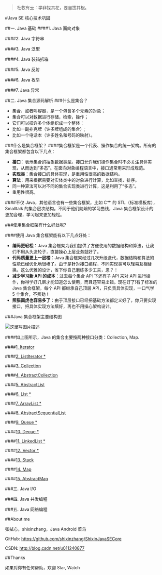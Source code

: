 >杜牧有云：学非探其花，要自拔其根。

#Java SE 核心技术巩固

##一. Java 基础
####1. Java 面向对象

####2. Java 字符串

####3. Java 泛型

####4. Java 装箱拆箱

####5. Java 反射

####6. Java 枚举

####7. Java 异常


##二. Java 集合源码解析
###什么是集合？
- 集合，或者叫容器，是一个包含多个元素的对象；
- 集合可以对数据进行存储，检索，操作；
- 它们可以把许多个体组织成一个整体：
 - 比如一副扑克牌（许多牌组成的集合）;
 - 比如一个电话本（许多姓名和号码的映射）。

###什么是集合框架？
####集合框架是一个代表、操作集合的统一架构。所有的集合框架都包含以下几点：
- **接口**：表示集合的抽象数据类型。接口允许我们操作集合时不必关注具体实现，从而达到“多态”。在面向对象编程语言中，接口通常用来形成规范。
- **实现类**：集合接口的具体实现，是重用性很高的数据结构。
- **算法**：用来根据需要对实体类中的对象进行计算，比如查找，排序。
 - 同一种算法可以对不同的集合实现类进行计算，这是利用了“多态”。
 - 重用性很高。

####不仅 Java，其他语言也有一些集合框架，比如 C艹 的 STL（标准模板库），Smalltalk 的集合层次结构。不同于他们陡峭的学习曲线，Java 集合框架设计的更加合理，学习起来更加轻松。

###使用集合框架有什么好处呢?

####使用 Java 集合框架能有以下几点好处：
- **编码更轻松**：Java 集合框架为我们提供了方便使用的数据结构和算法，让我们不用从头造轮子，直接操心上层业务就好了。
- **代码质量更上一层楼**：Java 集合框架经过几次升级迭代，数据结构和算法的性能已经优化地很棒了。由于是针对接口编程，不同实现类可以轻易互相替换。这么优雅的设计，省下你自己磨练多少工夫，恩？！
- **减少学习新 API 的成本**：过去每个集合 API 下还有子 API 来对 API 进行操作，你得学好几层才能知道怎么使用，而且还容易出错。现在好了!有了标准的 Java 集合框架，每个 API 都继承自己顶层 API，只负责具体实现，一口气学 5 个集合，不费劲！
- **照猫画虎也容易多了**：由于顶层接口已经把基础方法都定义好了，你只要实现接口，把具体实现方法填好，再也不用操心架构设计。


###Java 集合框架主要结构图

![这里写图片描述](http://img.blog.csdn.net/20161008225645176)

####如上图所示，Java 的集合主要按两种接口分类：Collection, Map.

####[1. Iterator](https://github.com/shixinzhang/ShixinJavaSECore/blob/master/%E9%9B%86%E5%90%88/Java%20%E9%9B%86%E5%90%88%E6%A1%86%E6%9E%B61%EF%BC%9AIterator.md)

####[2. ListIterator *](https://github.com/shixinzhang/ShixinJavaSECore/blob/master/%E9%9B%86%E5%90%88/Java%20%E9%9B%86%E5%90%88%E6%A1%86%E6%9E%B62%EF%BC%9AListIterator.md)

####[3. Collection](https://github.com/shixinzhang/ShixinJavaSECore/blob/master/%E9%9B%86%E5%90%88/Java%20%E9%9B%86%E5%90%88%E6%A1%86%E6%9E%B63%EF%BC%9ACollection.md)

####[4. AbstractCollection](https://github.com/shixinzhang/ShixinJavaSECore/blob/master/%E9%9B%86%E5%90%88/Java%20%E9%9B%86%E5%90%88%E6%A1%86%E6%9E%B64%EF%BC%9AAbstractCollection.md)

####[5. AbstractList](https://github.com/shixinzhang/ShixinJavaSECore/blob/master/%E9%9B%86%E5%90%88/Java%20%E9%9B%86%E5%90%88%E6%A1%86%E6%9E%B65%EF%BC%9AAbstractList.md)

####[6. List *](https://github.com/shixinzhang/ShixinJavaSECore/blob/master/%E9%9B%86%E5%90%88/Java%20%E9%9B%86%E5%90%88%E6%A1%86%E6%9E%B66%EF%BC%9AList.md)

####[7. ArrayList *](https://github.com/shixinzhang/ShixinJavaSECore/blob/master/%E9%9B%86%E5%90%88/Java%20%E9%9B%86%E5%90%88%E6%A1%86%E6%9E%B67%EF%BC%9AArrayList.md)

####[8. AbstractSequentialList](https://github.com/shixinzhang/ShixinJavaSECore/blob/master/%E9%9B%86%E5%90%88/Java%20%E9%9B%86%E5%90%88%E6%A1%86%E6%9E%B68%EF%BC%9AAbstractSequentialList.md)

####[9. Queue *](https://github.com/shixinzhang/ShixinJavaSECore/blob/master/%E9%9B%86%E5%90%88/Java%20%E9%9B%86%E5%90%88%E6%A1%86%E6%9E%B69%EF%BC%9AQueue.md)

####[10. Deque *](https://github.com/shixinzhang/ShixinJavaSECore/blob/master/%E9%9B%86%E5%90%88/Java%20%E9%9B%86%E5%90%88%E6%A1%86%E6%9E%B610%EF%BC%9ADeque.md)

####[11. LinkedList *](https://github.com/shixinzhang/ShixinJavaSECore/blob/master/%E9%9B%86%E5%90%88/Java%20%E9%9B%86%E5%90%88%E6%A1%86%E6%9E%B611%EF%BC%9ALinkedList.md)

####[12. Vector *](https://github.com/shixinzhang/ShixinJavaSECore/blob/master/%E9%9B%86%E5%90%88/Java%20%E9%9B%86%E5%90%88%E6%A1%86%E6%9E%B612%EF%BC%9AVector.md)

####[13. Stack](https://github.com/shixinzhang/ShixinJavaSECore/blob/master/%E9%9B%86%E5%90%88/Java%20%E9%9B%86%E5%90%88%E6%A1%86%E6%9E%B613%EF%BC%9AStack.md)

####[14. Map](https://github.com/shixinzhang/ShixinJavaSECore/blob/master/%E9%9B%86%E5%90%88/Java%20%E9%9B%86%E5%90%88%E6%A1%86%E6%9E%B6%EF%BC%9AMap.md)

####[15. AbstractMap](https://github.com/shixinzhang/ShixinJavaSECore/blob/master/%E9%9B%86%E5%90%88/Java%20%E9%9B%86%E5%90%88%E6%A1%86%E6%9E%B615%EF%BC%9AAbstractMap.md)

###三. Java I/O

###四. Java 并发编程 

###五. Java 网络编程

##About me

张拭心，shixinzhang，Java Android 菜鸟

GitHub: https://github.com/shixinzhang/ShixinJavaSECore

CSDN: http://blog.csdn.net/u011240877

##Thanks

如果对你有任何帮助，欢迎 Star, Watch